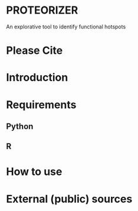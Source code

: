# PROTEORIZER
An explorative tool to identify functional hotspots


# Please Cite


# Introduction


# Requirements
## Python

## R


# How to use


# External (public) sources
